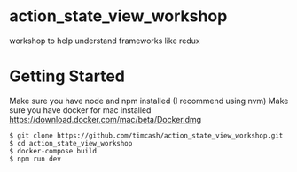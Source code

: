 # action_state_view_workshop
workshop to help understand frameworks like redux

# Getting Started
Make sure you have node and npm installed (I recommend using nvm)
Make sure you have docker for mac installed https://download.docker.com/mac/beta/Docker.dmg
```
$ git clone https://github.com/timcash/action_state_view_workshop.git
$ cd action_state_view_workshop
$ docker-compose build
$ npm run dev
```

